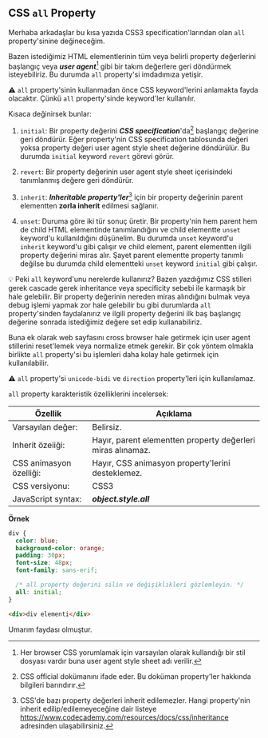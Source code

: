 ## CSS `all` Property

Merhaba arkadaşlar bu kısa yazıda CSS3 specification'larından olan `all` property'sinine değineceğim.

Bazen istediğimiz HTML elementlerinin tüm veya belirli property değerlerini başlangıç veya **_user agent_**[^1] gibi bir takım değerlere geri döndürmek isteyebiliriz. Bu durumda `all` property'si imdadımıza yetişir.

⚠️ `all` property'sinin kullanmadan önce CSS keyword'lerini anlamakta fayda olacaktır. Çünkü `all` property'sinde keyword'ler kullanılır.

Kısaca değinirsek bunlar:

1. `initial`: Bir property değerini **_CSS specification_**'da[^2] başlangıç değerine geri döndürür. Eğer property'nin CSS specification tablosunda değeri yoksa property değeri user agent style sheet değerine döndürülür. Bu durumda `initial` keyword `revert` görevi görür.

2. `revert`: Bir property değerinin user agent style sheet içerisindeki tanımlanmış değere geri döndürür.

3. `inherit`: **_Inheritable property'ler_**[^3] için bir property değerinin parent elementten **zorla inherit** edilmesi sağlanır.

4. `unset`: Duruma göre iki tür sonuç üretir. Bir property'nin hem parent hem de child HTML elementinde tanımlandığını ve child elementte `unset` keyword'u kullanıldığını düşünelim. Bu durumda `unset` keyword'u `inherit` keyword'u gibi çalışır ve child element, parent elementten ilgili property değerini miras alır. Şayet parent elementte property tanımlı değilse bu durumda child elementteki `unset` keyword `initial` gibi çalışır.

💡 Peki `all` keyword'unu nerelerde kullanırız? Bazen yazdığımız CSS stilleri gerek cascade gerek inheritance veya specificity sebebi ile karmaşık bir hale gelebilir. Bir property değerinin nereden miras alındığını bulmak veya debug işlemi yapmak zor hale gelebilir bu gibi durumlarda `all` property'sinden faydalanırız ve ilgili property değerini ilk baş başlangıç değerine sonrada istediğimiz değere set edip kullanabiliriz.

Buna ek olarak web sayfasını cross browser hale getirmek için user agent stillerini reset'lemek veya normalize etmek gerekir. Bir çok yöntem olmakla birlikte `all` property'si bu işlemleri daha kolay hale getirmek için kullanılabilir.

⚠️ `all` property'si `unicode-bidi` ve `direction` property'leri için kullanılamaz.


`all` property karakteristik özelliklerini incelersek:

| **Özellik**             | **Açıklama**                                                |
| ----------------------- | ----------------------------------------------------------- |
| Varsayılan değer:       | Belirsiz.                                                   |
| Inherit özeiiği:        | Hayır, parent elementten property değerleri miras alınamaz. |
| CSS animasyon özelliği: | Hayır, CSS animasyon property'lerini desteklemez.           |
| CSS versiyonu:          | CSS3                                                        |
| JavaScript syntax:      | **_object.style.all_**                                      |


**Örnek**

```css
div {
  color: blue;
  background-color: orange;
  padding: 30px;
  font-size: 48px;
  font-family: sans-erif;

  /* all property değerini silin ve değişiklikleri gözlemleyin. */
  all: initial;
}
```

```html
<div>div elementi</div>
```

Umarım faydası olmuştur.


[^1]: Her browser CSS yorumlamak için varsayılan olarak kullandığı bir stil dosyası vardır buna user agent style sheet adı verilir.

[^2]: CSS official dokümanını ifade eder. Bu doküman property'ler hakkında bilgileri barındırır.

[^3]: CSS'de bazı property değerleri inherit edilemezler. Hangi property'nin inherit edilip/edilemeyeceğine dair listeye https://www.codecademy.com/resources/docs/css/inheritance adresinden ulaşabilirsiniz.
